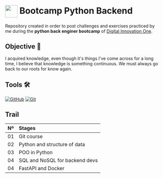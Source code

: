 <h1>
    <a href="https://www.dio.me/">
     <img align="center" width="40px" src="https://hermes.digitalinnovation.one/assets/diome/logo-minimized.png"></a>
    <span> Bootcamp Python Backend </span>
</h1>

Repository created in order to post challenges and exercises practiced by me during the **python back enginer bootcamp** of [Digital Innovation One](https://www.dio.me/).


## Objective 🎯
I acquired knowledge, even though it's things I've come across for a long time, I believe that knowledge is something continuous. We must always go back to our roots for know again. 

## Tools 🛠️
[![GitHub](https://img.shields.io/badge/GitHub-000?style=for-the-badge&logo=github&logoColor=30A3DC)](https://docs.github.com/)
[![Git](https://img.shields.io/badge/Git-000?style=for-the-badge&logo=git&logoColor=E94D5F)](https://git-scm.com/doc)


## Trail
<table>
  <thead>
    <tr align="left">
      <th>Nº</th>
      <th>Stages</th>
  <!--
      <th>Materiais de Apoio</th>
-->
    </tr>
  </thead>
  <tbody align="left">
    <tr>
      <td>01</td>
      <td>Git course</td>
  <!--
      <td align="center">
        <a href="">
           <img align="center" alt="Auxiliary material" src="https://img.shields.io/badge/Ver%20Material-30A3DC?style=for-the-badge">
        </a>
      </td>        
    </tr>
-->
   <tr>
      <td>02</td>
      <td>Python and structure of data</td>
    <!--
     <td align="center">
       <a href="">
           <img align="center" alt="Auxiliary material" src="https://img.shields.io/badge/Ver%20Material-E94D5F?style=for-the-badge">
        </a>
    </td>
    </tr>
   -->
   <tr>
      <td>03</td>
      <td>POO in Python</td>
  <!--
      <td align="center">
      <a href="">
           <img align="center" alt="Auxiliary material" src="https://img.shields.io/badge/Ver%20Material-30A3DC?style=for-the-badge">
        </a>
-->
      </td>    
    </tr>
    <tr>
      <td>04</td>
      <td>SQL and NoSQL for backend devs</td>
   <!--
     <td align="center">
        <a href="">
           <img align="center" alt="Auxiliary material" src="https://img.shields.io/badge/Ver%20Material-E94D5F?style=for-the-badge">
        </a>
  -->
    </td>    
    </tr>
      <tr>
          <td>04</td>
      <td>FastAPI and Docker</td>
   <!--
      <td align="center">
           <a href="">
               <img align="center" alt="Auxiliary material" src="https://img.shields.io/badge/Ver%20Material-E94D5F?style=for-the-badge">
    </a>
-->
  </td>    
</tr>
  </tbody>
  <tfoot></tfoot>
</table>
<!--
---
##  Desafio: Profile README
-->
<!--
Contribua no diretório "Community", criando um Profile README contendo informações sobre você que deseje compartilhar com a comunidade. Para isso, você pode inserir: badges indicando suas habilidades; cards com suas estatísticas no GitHub e projetos que criou, colaborou ou que deseje que outras pessoas colaborem. Além disso, você pode inserir também links para seus desafios de projeto e artigos na plataforma da [Digital Innovation One](https://www.dio.me/). <br>
 Inspire-se consultando os exemplos na pasta [`community`](https://github.com/digitalinnovationone/dio-lab-open-source/tree/main/community), confira alguns utilitários na pasta [`utils`](https://github.com/digitalinnovationone/dio-lab-open-source/tree/main/utils) e use sua criatividade para criar o seu 😊💙.
 

